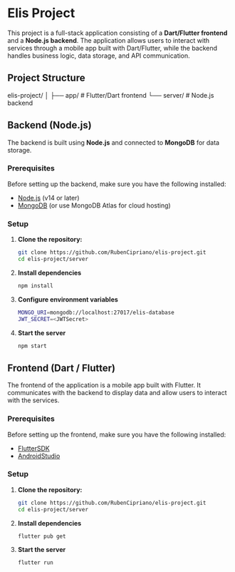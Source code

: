 # Elis Project

This project is a full-stack application consisting of a **Dart/Flutter frontend** and a **Node.js backend**. The application allows users to interact with services through a mobile app built with Dart/Flutter, while the backend handles business logic, data storage, and API communication.

## Project Structure

elis-project/ │ ├── app/ # Flutter/Dart frontend └── server/ # Node.js backend


## Backend (Node.js)

The backend is built using **Node.js** and connected to **MongoDB** for data storage.

### Prerequisites

Before setting up the backend, make sure you have the following installed:

- [Node.js](https://nodejs.org/) (v14 or later)
- [MongoDB](https://www.mongodb.com/try/download/community) (or use MongoDB Atlas for cloud hosting)

### Setup

1. **Clone the repository:**

   ```bash
   git clone https://github.com/RubenCipriano/elis-project.git
   cd elis-project/server
   ```
   
2. **Install dependencies**

   
   ```bash
   npm install
   ```

3. **Configure environment variables**

   ```bash
   MONGO_URI=mongodb://localhost:27017/elis-database
   JWT_SECRET=<JWTSecret>
   ```

4. **Start the server**

   ```bash
   npm start
   ```

## Frontend (Dart / Flutter)

The frontend of the application is a mobile app built with Flutter. It communicates with the backend to display data and allow users to interact with the services.

### Prerequisites

Before setting up the frontend, make sure you have the following installed:

- [FlutterSDK](https://docs.flutter.dev/get-started/install)
- [AndroidStudio](https://developer.android.com/studio?hl=pt-br)

### Setup

1. **Clone the repository:**

   ```bash
   git clone https://github.com/RubenCipriano/elis-project.git
   cd elis-project/server
   ```
   
2. **Install dependencies**

   
   ```bash
   flutter pub get
   ```

3. **Start the server**

   ```bash
   flutter run
   ```
